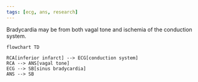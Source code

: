 ```yaml
---
tags: [ecg, ans, research]
---
```


Bradycardia may be from both vagal tone and ischemia of the conduction system. 

```mermaid
flowchart TD

RCA[inferior infarct] --> ECG[conduction system]
RCA --> ANS[vagal tone]
ECG --> SB[sinus bradycardia]
ANS --> SB


```

